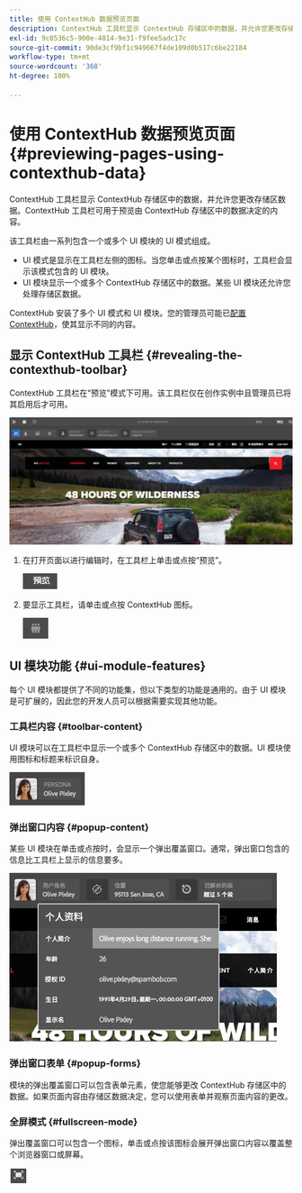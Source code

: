 ```yaml
---
title: 使用 ContextHub 数据预览页面
description: ContextHub 工具栏显示 ContextHub 存储区中的数据，并允许您更改存储区数据，该工具栏可用于预览内容
exl-id: 9c0536c5-900e-4814-9e31-f9fee5adc17c
source-git-commit: 90de3cf9bf1c949667f4de109d0b517c6be22184
workflow-type: tm+mt
source-wordcount: '368'
ht-degree: 100%

---
```


# 使用 ContextHub 数据预览页面  {#previewing-pages-using-contexthub-data}

ContextHub 工具栏显示 ContextHub 存储区中的数据，并允许您更改存储区数据。ContextHub 工具栏可用于预览由 ContextHub 存储区中的数据决定的内容。

该工具栏由一系列包含一个或多个 UI 模块的 UI 模式组成。

* UI 模式是显示在工具栏左侧的图标。当您单击或点按某个图标时，工具栏会显示该模式包含的 UI 模块。
* UI 模块显示一个或多个 ContextHub 存储区中的数据。某些 UI 模块还允许您处理存储区数据。

ContextHub 安装了多个 UI 模式和 UI 模块。您的管理员可能已[配置 ContextHub](/help/implementing/developing/personalization/configuring-contexthub.md)，使其显示不同的内容。

## 显示 ContextHub 工具栏 {#revealing-the-contexthub-toolbar}

ContextHub 工具栏在“预览”模式下可用。该工具栏仅在创作实例中且管理员已将其启用后才可用。

![ContextHub 工具栏](/help/sites-cloud/authoring/assets/contexthub-toolbar.png)

1. 在打开页面以进行编辑时，在工具栏上单击或点按“预览”。

   ![“预览”按钮](/help/sites-cloud/authoring/assets/contexthub-preview-button.png)

1. 要显示工具栏，请单击或点按 ContextHub 图标。

   ![ContextHub 按钮](/help/sites-cloud/authoring/assets/contexthub-button.png)

## UI 模块功能 {#ui-module-features}

每个 UI 模块都提供了不同的功能集，但以下类型的功能是通用的。由于 UI 模块是可扩展的，因此您的开发人员可以根据需要实现其他功能。

### 工具栏内容 {#toolbar-content}

UI 模块可以在工具栏中显示一个或多个 ContextHub 存储区中的数据。UI 模块使用图标和标题来标识自身。

![ContextHub 角色](/help/sites-cloud/authoring/assets/contexthub-persona-button.png)

### 弹出窗口内容 {#popup-content}

某些 UI 模块在单击或点按时，会显示一个弹出覆盖窗口。通常，弹出窗口包含的信息比工具栏上显示的信息要多。

![ContextHub 配置文件信息](/help/sites-cloud/authoring/assets/contexthub-profile.png)

### 弹出窗口表单 {#popup-forms}

模块的弹出覆盖窗口可以包含表单元素，使您能够更改 ContextHub 存储区中的数据。如果页面内容由存储区数据决定，您可以使用表单并观察页面内容的更改。

### 全屏模式 {#fullscreen-mode}

弹出覆盖窗口可以包含一个图标，单击或点按该图标会展开弹出窗口内容以覆盖整个浏览器窗口或屏幕。

![全屏按钮](/help/sites-cloud/authoring/assets/contexthub-fullscreen.png)
